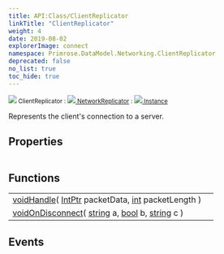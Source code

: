```yaml
---
title: API:Class/ClientReplicator
linkTitle: "ClientReplicator"
weight: 4
date: 2019-08-02
explorerImage: connect
namespace: Primrose.DataModel.Networking.ClientReplicator
deprecated: false
no_list: true
toc_hide: true
---
```

<small class="inheritance">
<span class="" href="/docs/api-reference/Class/ClientReplicator"><img src="/icons/silk/connect.png"/>&nbsp;ClientReplicator</span>&nbsp;:&nbsp;<a class="" href="/docs/api-reference/Class/NetworkReplicator"><img src="/icons/silk/connect.png"/>&nbsp;NetworkReplicator</a>&nbsp;:&nbsp;<a class="" href="/docs/api-reference/Class/Instance"><img src="/icons/silk/default.png"/>&nbsp;Instance</a></small>
<p class="summary">

Represents the client's connection to a server.

</p>
 
## Properties
 
<table class="studiohide">
<tbody>
</tbody>
</table>
 
## Functions
 
<table class="studiohide">
<tbody>
<tr class="function-row ">
<td style="vertical-align:top;white-space:normal;">
<div>
<a class="type" href="/docs/api-reference/System/void">void</a><span class="method-body" style="text-indent: -2em;"><a class="method-name  " href="Handle">Handle</a></span><span style="display: inline-block">( <span class="param" style="white-space: nowrap"><a class="type" href="/docs/api-reference/System/Primitives#intptr">IntPtr</a> packetData, <a class="type" href="/docs/api-reference/System/Primitives#int32">int</a> packetLength</span> )</span></span></div></td>
<td style="vertical-align:top;white-space:normal;">
</td>
</tr>

<tr class="function-row ">
<td style="vertical-align:top;white-space:normal;">
<div>
<a class="type" href="/docs/api-reference/System/void">void</a><span class="method-body" style="text-indent: -2em;"><a class="method-name  " href="OnDisconnect">OnDisconnect</a></span><span style="display: inline-block">( <span class="param" style="white-space: nowrap"><a class="type" href="/docs/api-reference/System/string">string</a> a, <a class="type" href="/docs/api-reference/System/Primitives#boolean">bool</a> b, <a class="type" href="/docs/api-reference/System/string">string</a> c</span> )</span></span></div></td>
<td style="vertical-align:top;white-space:normal;">
</td>
</tr>

</tbody>
</table>
 
## Events
 
<table class="studiohide">
<tbody>
</tbody>
</table>
<b>
</b>
<div class="inheritors">
<ul class="root">
</ul>
</div>
